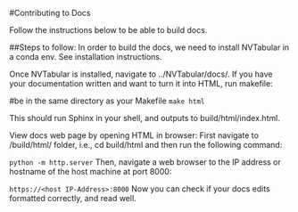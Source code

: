 #Contributing to Docs

Follow the instructions below to be able to build docs.

##Steps to follow:
In order to build the docs, we need to install NVTabular in a conda env. See installation instructions.

Once NVTabular is installed, navigate to ../NVTabular/docs/. If you have your documentation written and want to turn it into HTML, run makefile:

#be in the same directory as your Makefile
`make html`

This should run Sphinx in your shell, and outputs to build/html/index.html.

View docs web page by opening HTML in browser:
First navigate to /build/html/ folder, i.e., cd build/html and then run the following command:

`python -m http.server`
Then, navigate a web browser to the IP address or hostname of the host machine at port 8000:

`https://<host IP-Address>:8000`
Now you can check if your docs edits formatted correctly, and read well.
